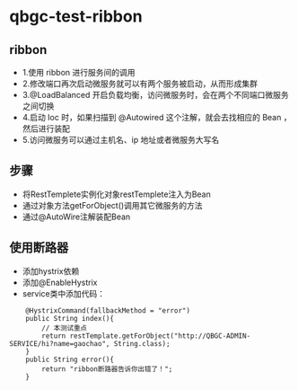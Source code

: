 # qbgc-test-ribbon
## ribbon
 * 1.使用 ribbon 进行服务间的调用
 * 2.修改端口再次启动微服务就可以有两个服务被启动，从而形成集群
 * 3.@LoadBalanced 开启负载均衡，访问微服务时，会在两个不同端口微服务之间切换
 * 4.启动 Ioc 时，如果扫描到 @Autowired 这个注解，就会去找相应的 Bean ，然后进行装配
 * 5.访问微服务可以通过主机名、ip 地址或者微服务大写名
## 步骤
* 将RestTemplete实例化对象restTemplete注入为Bean
* 通过对象方法getForObject()调用其它微服务的方法
* 通过@AutoWire注解装配Bean
## 使用断路器
* 添加hystrix依赖
* 添加@EnableHystrix
* service类中添加代码：
```
    @HystrixCommand(fallbackMethod = "error")
	public String index(){
		// 本测试重点
		return restTemplate.getForObject("http://QBGC-ADMIN-SERVICE/hi?name=gaochao", String.class);
	}
	public String error(){
        return "ribbon断路器告诉你出错了！";
    }
```

